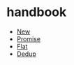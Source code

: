 # handbook

- [New](./new/README.md)
- [Promise](./promise/README.md)
- [Flat](./flat/flat.js)
- [Dedup](./dedup/dedup.js)